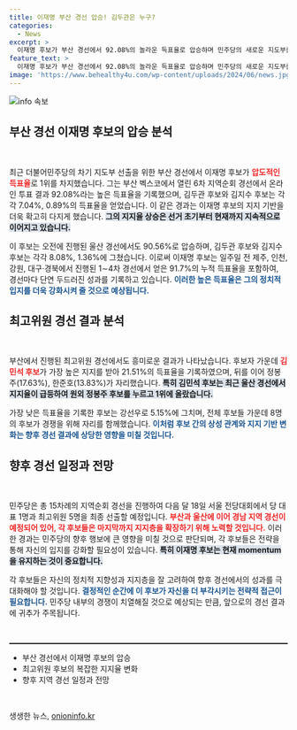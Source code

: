 ```yaml
---
title: 이재명 부산 경선 압승! 김두관은 누구?
categories:
  - News
excerpt: >
  이재명 후보가 부산 경선에서 92.08%의 놀라운 득표율로 압승하며 민주당의 새로운 지도부를 향한 순항을 이어갔습니다. 김두관과 김지수 후보는 각각 7.04%, 0.89%에 그쳤습니다. 경선의 열기가 뜨거운 가운데, 민주당의 향후 일정에 귀추가 주목됩니다!
feature_text: >
  이재명 후보가 부산 경선에서 92.08%의 놀라운 득표율로 압승하며 민주당의 새로운 지도부를 향한 순항을 이어갔습니다. 김두관과 김지수 후보는 각각 7.04%, 0.89%에 그쳤습니다. 경선의 열기가 뜨거운 가운데, 민주당의 향후 일정에 귀추가 주목됩니다!
image: 'https://www.behealthy4u.com/wp-content/uploads/2024/06/news.jpg'
---
```


<p><img src="https://www.behealthy4u.com/wp-content/uploads/2024/06/news.jpg" alt="info 속보" /></p>

<h2 data-ke-size="size26">부산 경선 이재명 후보의 압승 분석</h2>

<p data-ke-size="size16">&nbsp;</p>

<p>최근 더불어민주당의 차기 지도부 선출을 위한 부산 경선에서 이재명 후보가 <b><span style="color: #ee2323;">압도적인 득표율</span></b>로 1위를 차지했습니다. 그는 부산 벡스코에서 열린 6차 지역순회 경선에서 온라인 투표 결과 92.08%라는 높은 득표율을 기록했으며, 김두관 후보와 김지수 후보는 각각 7.04%, 0.89%의 득표율을 얻었습니다. 이 같은 경과는 이재명 후보의 지지 기반을 더욱 확고히 다지게 했습니다. <b><span style="background-color: #21538527;">그의 지지율 상승은 선거 초기부터 현재까지 지속적으로 이어지고 있습니다.</span></b></p>

<p>이 후보는 오전에 진행된 울산 경선에서도 90.56%로 압승하며, 김두관 후보와 김지수 후보는 각각 8.08%, 1.36%에 그쳤습니다. 이로써 이재명 후보는 일주일 전 제주, 인천, 강원, 대구·경북에서 진행된 1∼4차 경선에서 얻은 91.7%의 누적 득표율을 포함하여, 경선마다 단연 두드러진 성과를 기록하고 있습니다. <b><span style="color: #1a5490;">이러한 높은 득표율은 그의 정치적 입지를 더욱 강화시켜 줄 것으로 예상됩니다.</span></b></p>

<h2 data-ke-size="size26">최고위원 경선 결과 분석</h2>

<p data-ke-size="size16">&nbsp;</p>

<p>부산에서 진행된 최고위원 경선에서도 흥미로운 결과가 나타났습니다. 후보자 가운데 <b><span style="color: #ee2323;">김민석 후보</span></b>가 가장 높은 지지를 받아 21.51%의 득표율을 기록하였으며, 뒤를 이어 정봉주(17.63%), 한준호(13.83%)가 자리했습니다. <b><span style="background-color: #21538527;">특히 김민석 후보는 최근 울산 경선에서 지지율이 급등하여 원외 정봉주 후보를 누르고 1위에 올랐습니다.</span></b></p>

<p>가장 낮은 득표율을 기록한 후보는 강선우로 5.15%에 그치며, 전체 후보들 가운데 8명의 후보가 경쟁을 위해 자리를 함께했습니다. <b><span style="color: #1a5490;">이처럼 후보 간의 상성 관계와 지지 기반 변화는 향후 경선 결과에 상당한 영향을 미칠 것입니다.</span></b></p>

<h2 data-ke-size="size26">향후 경선 일정과 전망</h2>

<p data-ke-size="size16">&nbsp;</p>

<p>민주당은 총 15차례의 지역순회 경선을 진행하여 다음 달 18일 서울 전당대회에서 당 대표 1명과 최고위원 5명을 최종 선출할 예정입니다. <b><span style="color: #ee2323;">부산과 울산에 이어 경남 지역 경선이 예정되어 있어, 각 후보들은 마지막까지 지지층을 확장하기 위해 노력할 것입니다.</span></b> 이러한 경과는 민주당의 향후 행보에 큰 영향을 미칠 것으로 판단되며, 각 후보들은 전략을 통해 자신의 입지를 강화할 필요성이 있습니다. <b><span style="background-color: #21538527;">특히 이재명 후보는 현재 momentum을 유지하는 것이 중요합니다.</span></b></p>

<p>각 후보들은 자신의 정치적 지향성과 지지층을 잘 고려하여 향후 경선에서의 성과를 극대화해야 할 것입니다. <b><span style="color: #1a5490;">결정적인 순간에 이 후보가 자신을 더 부각시키는 전략적 접근이 필요합니다.</span></b> 민주당 내부의 경쟁이 치열해질 것으로 예상되는 만큼, 앞으로의 경선 결과에 귀추가 주목됩니다.</p>

<p data-ke-size="size16">&nbsp;</p>

<hr style="height:2px;"/>

<ul>
<li>부산 경선에서 이재명 후보의 압승</li>
<li>최고위원 후보의 복잡한 지지율 변화</li>
<li>향후 지역 경선 일정과 전망</li>
</ul> 

<p data-ke-size="size16">&nbsp;</p>
생생한 뉴스, <a href="https://onioninfo.kr" rel="dofollow">onioninfo.kr</a>


